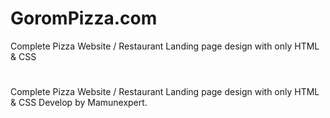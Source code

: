 # GoromPizza.com
Complete Pizza Website / Restaurant Landing page design with only HTML &amp; CSS


#
Complete Pizza Website / Restaurant Landing page design with only HTML & CSS
Develop by Mamunexpert.
